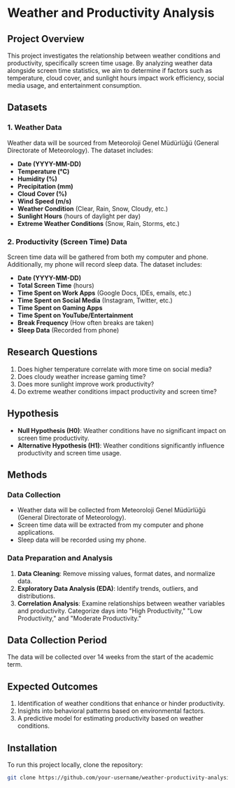 # Weather and Productivity Analysis

## Project Overview

This project investigates the relationship between weather conditions and productivity, specifically screen time usage. By analyzing weather data alongside screen time statistics, we aim to determine if factors such as temperature, cloud cover, and sunlight hours impact work efficiency, social media usage, and entertainment consumption.

## Datasets

### 1. Weather Data

Weather data will be sourced from Meteoroloji Genel Müdürlüğü (General Directorate of Meteorology). The dataset includes:

- **Date (YYYY-MM-DD)**
- **Temperature (°C)**
- **Humidity (%)**
- **Precipitation (mm)**
- **Cloud Cover (%)**
- **Wind Speed (m/s)**
- **Weather Condition** (Clear, Rain, Snow, Cloudy, etc.)
- **Sunlight Hours** (hours of daylight per day)
- **Extreme Weather Conditions** (Snow, Rain, Storms, etc.)

### 2. Productivity (Screen Time) Data

Screen time data will be gathered from both my computer and phone. Additionally, my phone will record sleep data. The dataset includes:

- **Date (YYYY-MM-DD)**
- **Total Screen Time** (hours)
- **Time Spent on Work Apps** (Google Docs, IDEs, emails, etc.)
- **Time Spent on Social Media** (Instagram, Twitter, etc.)
- **Time Spent on Gaming Apps**
- **Time Spent on YouTube/Entertainment**
- **Break Frequency** (How often breaks are taken)
- **Sleep Data** (Recorded from phone)

## Research Questions

1. Does higher temperature correlate with more time on social media?
2. Does cloudy weather increase gaming time?
3. Does more sunlight improve work productivity?
4. Do extreme weather conditions impact productivity and screen time?

## Hypothesis

- **Null Hypothesis (H0)**: Weather conditions have no significant impact on screen time productivity.
- **Alternative Hypothesis (H1)**: Weather conditions significantly influence productivity and screen time usage.

## Methods

### Data Collection

- Weather data will be collected from Meteoroloji Genel Müdürlüğü (General Directorate of Meteorology).
- Screen time data will be extracted from my computer and phone applications.
- Sleep data will be recorded using my phone.

### Data Preparation and Analysis

1. **Data Cleaning**: Remove missing values, format dates, and normalize data.
2. **Exploratory Data Analysis (EDA)**: Identify trends, outliers, and distributions.
3. **Correlation Analysis**: Examine relationships between weather variables and productivity. Categorize days into "High Productivity," "Low Productivity," and "Moderate Productivity."

## Data Collection Period

The data will be collected over 14 weeks from the start of the academic term.

## Expected Outcomes

1. Identification of weather conditions that enhance or hinder productivity.
2. Insights into behavioral patterns based on environmental factors.
3. A predictive model for estimating productivity based on weather conditions.

## Installation

To run this project locally, clone the repository:

```bash
git clone https://github.com/your-username/weather-productivity-analysis.git
